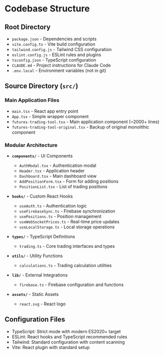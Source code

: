 # Codebase Structure

## Root Directory
- `package.json` - Dependencies and scripts
- `vite.config.ts` - Vite build configuration
- `tailwind.config.js` - Tailwind CSS configuration
- `eslint.config.js` - ESLint rules and plugins
- `tsconfig.json` - TypeScript configuration
- `CLAUDE.md` - Project instructions for Claude Code
- `.env.local` - Environment variables (not in git)

## Source Directory (`src/`)

### Main Application Files
- `main.tsx` - React app entry point
- `App.tsx` - Simple wrapper component
- `futures-trading-tool.tsx` - Main application component (~2000+ lines)
- `futures-trading-tool-original.tsx` - Backup of original monolithic component

### Modular Architecture
- **`components/`** - UI Components
  - `AuthModal.tsx` - Authentication modal
  - `Header.tsx` - Application header
  - `Dashboard.tsx` - Main dashboard view
  - `AddPositionForm.tsx` - Form for adding positions
  - `PositionList.tsx` - List of trading positions

- **`hooks/`** - Custom React Hooks
  - `useAuth.ts` - Authentication logic
  - `useFirebaseSync.ts` - Firebase synchronization
  - `usePositions.ts` - Position management
  - `useWebSocketPrices.ts` - Real-time price updates
  - `useLocalStorage.ts` - Local storage operations

- **`types/`** - TypeScript Definitions
  - `trading.ts` - Core trading interfaces and types

- **`utils/`** - Utility Functions
  - `calculations.ts` - Trading calculation utilities

- **`lib/`** - External Integrations
  - `firebase.ts` - Firebase configuration and functions

- **`assets/`** - Static Assets
  - `react.svg` - React logo

## Configuration Files
- TypeScript: Strict mode with modern ES2020+ target
- ESLint: React hooks and TypeScript recommended rules
- Tailwind: Standard configuration with content scanning
- Vite: React plugin with standard setup